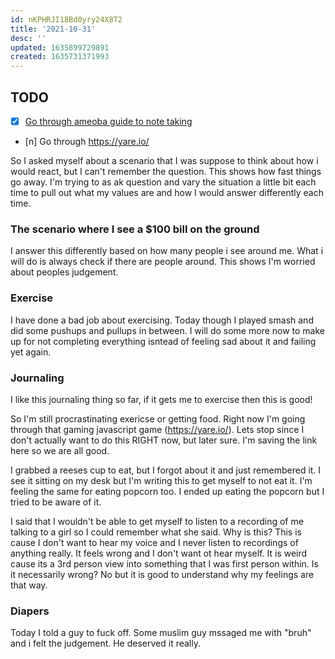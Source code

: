 ```yaml
---
id: nKPHRJI18Bd0yry24X8T2
title: '2021-10-31'
desc: ''
updated: 1635899729891
created: 1635731371993
---
```


## TODO

- [x] [Go through ameoba guide to note taking](https://wiki.dendron.so/notes/e780000d-c784-4945-8e42-35218a3ecf10)
- [n] Go through https://yare.io/

So I asked myself about a scenario that I was suppose to think about how i would react, but I can't remember the question. This shows how fast things go away. I'm trying to as ak question and vary the situation a little bit each time to pull out what my values are and how I would answer differently each time.

### The scenario where I see a \$100 bill on the ground

I answer this differently based on how many people i see around me. What i will do is always check if there are people around. This shows I'm worried about peoples judgement.

### Exercise

I have done a bad job about exercising. Today though I played smash and did some pushups and pullups in between. I will do some more now to make up for not completing everything isntead of feeling sad about it and failing yet again.

### Journaling

I like this journaling thing so far, if it gets me to exercise then this is good!

So I'm still procrastinating exericse or getting food. Right now I'm going through that gaming javascript game (https://yare.io/). Lets stop since I don't actually want to do this RIGHT now, but later sure. I'm saving the link here so we are all good.

I grabbed a reeses cup to eat, but I forgot about it and just remembered it. I see it sitting on my desk but I'm writing this to get myself to not eat it. I'm feeling the same for eating popcorn too. I ended up eating the popcorn but I tried to be aware of it.

I said that I wouldn't be able to get myself to listen to a recording of me talking to a girl so I could remember what she said. Why is this? This is cause I don't want to hear my voice and I never listen to recordings of anything really. It feels wrong and I don't want ot hear myself. It is weird cause its a 3rd person view into something that I was first person within. Is it necessarily wrong? No but it is good to understand why my feelings are that way.

### Diapers

Today I told a guy to fuck off. Some muslim guy mssaged me with "bruh" and i felt the judgement. He deserved it really.

